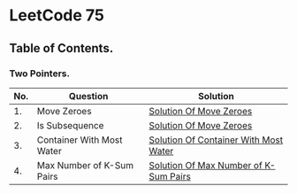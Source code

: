 # LeetCode 75
## Table of Contents.
### Two Pointers.
|No.|Question| Solution|
|---|---------|----------|
|1. |Move Zeroes| [Solution Of Move Zeroes](./Move%20Zeroes) | 
|2. |Is Subsequence| [Solution Of Move Zeroes](./Is%20Subsequence) | 
|3. |Container With Most Water| [Solution Of Container With Most Water](./Container%20With%20Most%20Water) |
|4. |Max Number of K-Sum Pairs| [Solution Of Max Number of K-Sum Pairs](./Max%20Number%20of%20K-Sum%20Pairs) |
